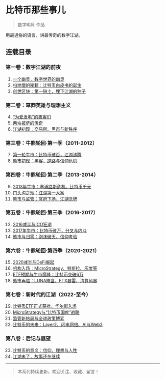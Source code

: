 # 比特币那些事儿

> 数字明月 作品

用最通俗的语言，讲最传奇的数字江湖。

## 连载目录

### 第一卷：数字江湖的前夜
1. [一个幽灵，数字世界的幽灵](01_一个幽灵数字世界的幽灵.md)
2. [扫地僧的秘籍：比特币白皮书的诞生](02_扫地僧的秘籍.md)
3. [创世区块：第一锹土，埋下江湖的种子](03_创世区块.md)

### 第二卷：草莽英雄与理想主义
4. [“为爱发电”的极客们](04_为爱发电的极客们.md)
5. [两块披萨的传奇](05_两块披萨的传奇.md)
6. [江湖初现：交易所、黑市与新秩序](06_江湖初现.md)

### 第三卷：牛熊轮回·第一季（2011-2012）
7. [第一轮牛市：比特币破百，江湖沸腾](07_第一轮牛市.md)
8. [熊市初现：黑客、跑路与信仰危机](08_熊市初现.md)

### 第四卷：牛熊轮回·第二季（2013-2014）
9. [2013年牛市：塞浦路斯危机、比特币千元](09_2013年牛市.md)
10. [门头沟之殇：江湖第一大案](10_门头沟之殇.md)
11. [熊市与监管：官府下场，江湖洗牌](11_熊市与监管.md)

### 第五卷：牛熊轮回·第三季（2016-2017）
12. [2016减半与ICO狂潮](12_2016减半与ICO狂潮.md)
13. [2017年牛市：比特币破万，分叉与内斗](13_2017年牛市.md)
14. [熊市与归零：泡沫破灭，信仰考验](14_熊市与归零.md)

### 第六卷：牛熊轮回·第四季（2020-2021）
15. [2020减半与DeFi崛起](15_2020减半与DeFi崛起.md)
16. [机构入场：MicroStrategy、特斯拉、灰度等](16_机构入场.md)
17. [ETF预期与牛市巅峰：比特币突破6万](17_ETF预期与牛市巅峰.md)
18. [熊市再临：LUNA崩盘、FTX暴雷、清算风暴](18_熊市再临.md)

### 第七卷：新时代的江湖（2022-至今）
19. [比特币ETF正式获批，华尔街入场](19_比特币ETF获批.md)
20. [MicroStrategy与“比特币国库”战略](20_MicroStrategy国库战略.md)
21. [监管新格局与全球政策博弈](21_监管新格局.md)
22. [比特币的未来：Layer2、闪电网络、AI与Web3](22_比特币的未来.md)

### 第八卷：后记与展望
23. [比特币的意义：信仰、理想与人性](23_比特币的意义.md)
24. [江湖未了，故事还在继续](24_江湖未了.md)

---

> 本系列持续更新，欢迎关注、收藏、留言！ 